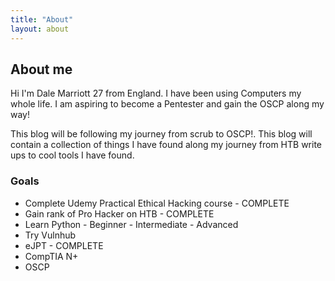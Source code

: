 ```yaml
---
title: "About"
layout: about
---
```


## About me

Hi I'm Dale Marriott 27 from England. I have been using Computers my whole life. I am aspiring to become a Pentester and gain the OSCP along my way!

This blog will be following my journey from scrub to OSCP!. This blog will contain a collection of things I have found along my journey from HTB write ups to cool tools I have found.

<h3>Goals</h3>
<!-- /wp:heading -->

<!-- wp:columns -->
<div class="wp-block-columns"><!-- wp:column -->
<div class="wp-block-column"><!-- wp:list -->
<ul><li>Complete Udemy Practical Ethical Hacking course - COMPLETE</li><li>Gain rank of Pro Hacker on HTB - COMPLETE</li><li>Learn Python - Beginner - Intermediate - Advanced</li><li>Try Vulnhub</li><li>eJPT - COMPLETE</li><li>CompTIA N+</li><li>OSCP</li></ul>
<!-- /wp:list -->
